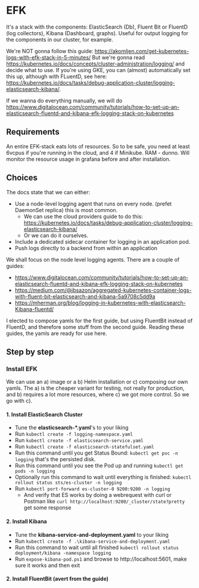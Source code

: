 # EFK

It's a stack with the components: ElasticSearch (Db), Fluent Bit or FluentD (log collectors), Kibana (Dashboard, graphs).
Useful for output logging for the components in our cluster, for example.

We're NOT gonna follow this guide: https://akomljen.com/get-kubernetes-logs-with-efk-stack-in-5-minutes/
But we're gonna read https://kubernetes.io/docs/concepts/cluster-administration/logging/ and decide what to use.
If you're using GKE, you can (almost) automatically set this up, although with FLuentD, see here: https://kubernetes.io/docs/tasks/debug-application-cluster/logging-elasticsearch-kibana/.

If we wanna do everything manually, we will do https://www.digitalocean.com/community/tutorials/how-to-set-up-an-elasticsearch-fluentd-and-kibana-efk-logging-stack-on-kubernetes

## Requirements

An entire EFK-stack eats lots of resources. So to be safe, you need at least 6vcpus if you're running in the cloud, and 4 if Minikube. RAM - dunno. Will monitor the resource usage in grafana before and after installation.

## Choices

The docs state that we can either:
* Use a node-level logging agent that runs on every node. (prefet DaemonSet replica) this is most common.
    * We can use the cloud providers guide to do this: https://kubernetes.io/docs/tasks/debug-application-cluster/logging-elasticsearch-kibana/
    * Or we can do it ourselves.
* Include a dedicated sidecar container for logging in an application pod.
* Push logs directly to a backend from within an application

We shall focus on the node level logging agents. There are a couple of guides:
* https://www.digitalocean.com/community/tutorials/how-to-set-up-an-elasticsearch-fluentd-and-kibana-efk-logging-stack-on-kubernetes
* https://medium.com/@jbsazon/aggregated-kubernetes-container-logs-with-fluent-bit-elasticsearch-and-kibana-5a9708c5dd9a
* https://mherman.org/blog/logging-in-kubernetes-with-elasticsearch-Kibana-fluentd/

I elected to compose yamls for the first guide, but using FluentBit instead of FluentD, and therefore some stuff from the second guide. Reading these guides, the yamls are ready for use here.

## Step by step 

### Install EFK

We can use an a) image or a b) Helm installation or c) composing our own yamls. The a) is the cheaper variant for testing, not really for production, and b) requires a lot more resources, where c) we got more control. So we go with c).

#### 1. Install ElasticSearch Cluster
* Tune the __elasticsearch-*.yaml__'s to your liking
* Run `kubectl create -f logging-namespace.yaml`
* Run `kubectl create -f elasticsearch-service.yaml`
* Run `kubectl create -f elasticsearch-statefulset.yaml`
* Run this command until you get Status Bound: `kubectl get pvc -n logging` that's the persisted disk.
* Run this command until you see the Pod up and running `kubectl get pods -n logging`
* Optionally run this command to wait until everything is finished: `kubectl rollout status sts/es-cluster -n logging`
* Run `kubectl port-forward es-cluster-0 9200:9200 -n logging`
    * And verify that ES works by doing a webrequest with curl or Postman like `curl http://localhost:9200/_cluster/state?pretty` get some response
#### 2. Install Kibana
* Tune the __kibana-service-and-deployment.yaml__ to your liking
* Run `kubectl create -f .\kibana-service-and-deployment.yaml`
* Run this command to wait until all finished `kubectl rollout status deployment/kibana -namespace logging`
* Run `expose-kibana-pod.ps1` and browse to http://localhost:5601, make sure it works and then exit
#### 2. Install FluentBit (avert from the guide)